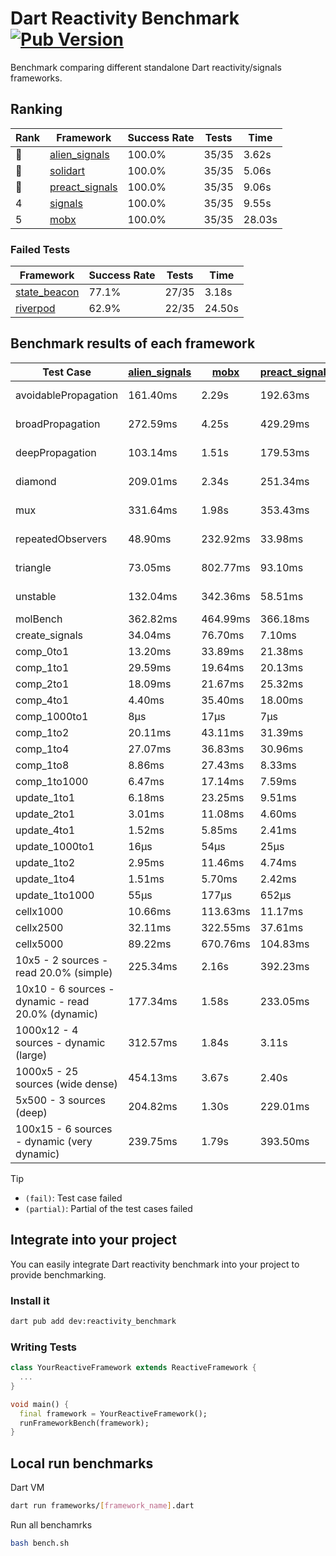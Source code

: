 # Dart Reactivity Benchmark [![Pub Version](https://img.shields.io/pub/v/reactivity_benchmark)](https://pub.dev/packages/reactivity_benchmark)

Benchmark comparing different standalone Dart reactivity/signals frameworks.

## Ranking

<!-- ranking start -->
| Rank | Framework | Success Rate | Tests | Time |
|------|-----------|--------------|-------|------|
| 🥇 | [alien_signals](https://github.com/medz/alien-signals-dart) | 100.0% | 35/35 | 3.62s |
| 🥈 | [solidart](https://github.com/nank1ro/solidart) | 100.0% | 35/35 | 5.06s |
| 🥉 | [preact_signals](https://pub.dev/packages/preact_signals) | 100.0% | 35/35 | 9.06s |
| 4 | [signals](https://github.com/rodydavis/signals.dart) | 100.0% | 35/35 | 9.55s |
| 5 | [mobx](https://github.com/mobxjs/mobx.dart) | 100.0% | 35/35 | 28.03s |

<!-- ranking end -->

### **Failed Tests**

<!-- fail start -->
| Framework | Success Rate | Tests | Time |
|-----------|--------------|-------|------|
| [state_beacon](https://github.com/jinyus/dart_beacon) | 77.1% | 27/35 | 3.18s |
| [riverpod](https://github.com/rrousselGit/riverpod) | 62.9% | 22/35 | 24.50s |

<!-- fail end -->

## Benchmark results of each framework

<!-- test-case start -->
| Test Case | [alien_signals](https://github.com/medz/alien-signals-dart) | [mobx](https://github.com/mobxjs/mobx.dart) | [preact_signals](https://pub.dev/packages/preact_signals) | [riverpod](https://github.com/rrousselGit/riverpod) | [signals](https://github.com/rodydavis/signals.dart) | [solidart](https://github.com/nank1ro/solidart) | [state_beacon](https://github.com/jinyus/dart_beacon) |
|---|---|---|---|---|---|---|---|
| avoidablePropagation | 161.40ms | 2.29s | 192.63ms | 1.37s | 201.03ms | 236.94ms | 143.36ms (fail) |
| broadPropagation | 272.59ms | 4.25s | 429.29ms | 85.32ms (fail) | 392.12ms | 430.96ms | 5.59ms (fail) |
| deepPropagation | 103.14ms | 1.51s | 179.53ms | 2.19s (fail) | 173.74ms | 133.27ms | 162.41ms (fail) |
| diamond | 209.01ms | 2.34s | 251.34ms | 2.97s (fail) | 256.11ms | 319.06ms | 182.46ms (fail) |
| mux | 331.64ms | 1.98s | 353.43ms | 584.90ms (fail) | 358.60ms | 400.09ms | 177.25ms (fail) |
| repeatedObservers | 48.90ms | 232.92ms | 33.98ms | 404.95ms (fail) | 38.53ms | 95.06ms | 46.58ms (fail) |
| triangle | 73.05ms | 802.77ms | 93.10ms | 944.18ms (fail) | 93.72ms | 104.00ms | 77.25ms (fail) |
| unstable | 132.04ms | 342.36ms | 58.51ms | 618.32ms (fail) | 64.38ms | 184.89ms | 326.55ms (fail) |
| molBench | 362.82ms | 464.99ms | 366.18ms | 13.12ms | 367.90ms | 371.41ms | 905μs |
| create_signals | 34.04ms | 76.70ms | 7.10ms | 28.06ms | 25.88ms | 75.39ms | 61.34ms |
| comp_0to1 | 13.20ms | 33.89ms | 21.38ms | 16.44ms | 13.00ms | 32.51ms | 52.22ms |
| comp_1to1 | 29.59ms | 19.64ms | 20.13ms | 26.59ms | 31.57ms | 52.81ms | 56.06ms |
| comp_2to1 | 18.09ms | 21.67ms | 25.32ms | 33.32ms | 9.16ms | 31.94ms | 37.16ms |
| comp_4to1 | 4.40ms | 35.40ms | 18.00ms | 2.65ms | 2.92ms | 5.62ms | 17.03ms |
| comp_1000to1 | 8μs | 17μs | 7μs | 6μs | 8μs | 32μs | 46μs |
| comp_1to2 | 20.11ms | 43.11ms | 31.39ms | 16.82ms | 21.89ms | 35.75ms | 46.35ms |
| comp_1to4 | 27.07ms | 36.83ms | 30.96ms | 28.15ms | 14.00ms | 16.96ms | 46.44ms |
| comp_1to8 | 8.86ms | 27.43ms | 8.33ms | 7.40ms | 9.68ms | 22.35ms | 44.42ms |
| comp_1to1000 | 6.47ms | 17.14ms | 7.59ms | 6.80ms | 6.35ms | 15.91ms | 39.13ms |
| update_1to1 | 6.18ms | 23.25ms | 9.51ms | 86.56ms | 10.74ms | 17.94ms | 4.88ms |
| update_2to1 | 3.01ms | 11.08ms | 4.60ms | 43.59ms | 5.40ms | 8.99ms | 2.41ms |
| update_4to1 | 1.52ms | 5.85ms | 2.41ms | 20.82ms | 2.76ms | 4.51ms | 1.25ms |
| update_1000to1 | 16μs | 54μs | 25μs | 184μs | 28μs | 45μs | 12μs |
| update_1to2 | 2.95ms | 11.46ms | 4.74ms | 44.56ms | 5.26ms | 9.13ms | 2.48ms |
| update_1to4 | 1.51ms | 5.70ms | 2.42ms | 21.12ms | 2.87ms | 4.53ms | 1.24ms |
| update_1to1000 | 55μs | 177μs | 652μs | 146μs | 72μs | 156μs | 379μs |
| cellx1000 | 10.66ms | 113.63ms | 11.17ms | N/A | 11.96ms | 20.35ms | 10.32ms |
| cellx2500 | 32.11ms | 322.55ms | 37.61ms | N/A | 43.96ms | 66.36ms | 38.46ms |
| cellx5000 | 89.22ms | 670.76ms | 104.83ms | N/A | 111.25ms | 181.25ms | 94.54ms |
| 10x5 - 2 sources - read 20.0% (simple) | 225.34ms | 2.16s | 392.23ms | 2.37s | 424.05ms | 324.31ms | 235.81ms |
| 10x10 - 6 sources - dynamic - read 20.0% (dynamic) | 177.34ms | 1.58s | 233.05ms | 1.48s (partial) | 237.34ms | 235.59ms | 176.37ms |
| 1000x12 - 4 sources - dynamic (large) | 312.57ms | 1.84s | 3.11s | 2.97s (partial) | 3.30s | 397.80ms | 278.25ms |
| 1000x5 - 25 sources (wide dense) | 454.13ms | 3.67s | 2.40s | 4.47s | 2.69s | 644.59ms | 386.90ms |
| 5x500 - 3 sources (deep) | 204.82ms | 1.30s | 229.01ms | 1.65s | 220.75ms | 281.20ms | 207.58ms |
| 100x15 - 6 sources - dynamic (very dynamic) | 239.75ms | 1.79s | 393.50ms | 1.99s (partial) | 402.96ms | 301.04ms | 221.49ms |

<!-- test-case end -->

> [!TIP]
> - `(fail)`: Test case failed
> - `(partial)`: Partial of the test cases failed

## Integrate into your project

You can easily integrate Dart reactivity benchmark into your project to provide benchmarking.

### Install it

```bash
dart pub add dev:reactivity_benchmark
```

### Writing Tests

```dart
class YourReactiveFramework extends ReactiveFramework {
  ...
}

void main() {
  final framework = YourReactiveFramework();
  runFrameworkBench(framework);
}
```

## Local run benchmarks

Dart VM
```bash
dart run frameworks/[framework_name].dart
```

Run all benchamrks
```bash
bash bench.sh
```
